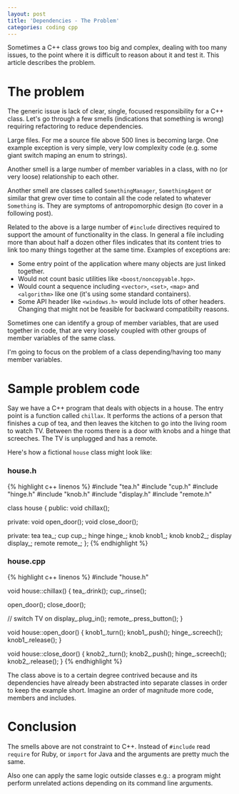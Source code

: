 ```yaml
---
layout: post
title: 'Dependencies - The Problem'
categories: coding cpp
---
```


Sometimes a C++ class grows too big and complex, dealing with too many issues,
to the point where it is difficult to reason about it and test it. This article
describes the problem.

# The problem

The generic issue is lack of clear, single, focused responsibility for a C++
class. Let's go through a few smells (indications that something is wrong) requiring
refactoring to reduce dependencies.

Large files. For me a source file above 500 lines is becoming large. One
example exception is very simple, very low complexity code (e.g. some giant
switch maping an enum to strings).

Another smell is a large number of member variables in a class, with no (or
very loose) relationship to each other.

Another smell are classes called `SomethingManager`, `SomethingAgent` or
similar that grew over time to contain all the code related to whatever
`Something` is. They are symptoms of antropomorphic design (to cover in a following
post).

Related to the above is a large number of `#include` directives required to
support the amount of functionality in the class. In general a file including
more than about half a dozen other files indicates that its content tries to
link too many things together at the same time. Examples of exceptions are:

- Some entry point of the application where many objects are just linked
  together.
- Would not count basic utilities like `<boost/noncopyable.hpp>`.
- Would count a sequence including `<vector>`, `<set>`, `<map>` and
  `<algorithm>` like one (it's using some standard containers).
- Some API header like `<windows.h>` would include lots of other headers.
  Changing that might not be feasible for backward compatibilty reasons.

Sometimes one can identify a group of member variables, that are used together
in code, that are very loosely coupled with other groups of member variables of
the same class.

I'm going to focus on the problem of a class depending/having too many member
variables.


# Sample problem code

Say we have a C++ program that deals with objects in a house. The entry point
is a function called `chillax`. It performs the actions of a person that
finishes a cup of tea, and then leaves the kitchen to go into the living room
to watch TV. Between the rooms there is a door with knobs and a hinge that
screeches. The TV is unplugged and has a remote.

Here's how a fictional `house` class might look like:

### house.h
{% highlight c++ linenos %}
#include "tea.h"
#include "cup.h"
#include "hinge.h"
#include "knob.h"
#include "display.h"
#include "remote.h"

class house
{
public:
  void chillax();

private:
  void open_door();
  void close_door();

private:
  tea tea_;
  cup cup_;
  hinge hinge_;
  knob knob1_;
  knob knob2_;
  display display_;
  remote remote_;
};
{% endhighlight %}

### house.cpp
{% highlight c++ linenos %}
#include "house.h"

void house::chillax() {
  tea_.drink();
  cup_.rinse();

  open_door();
  close_door();

  // switch TV on
  display_.plug_in();
  remote_.press_button();
}

void house::open_door() {
  knob1_.turn();
  knob1_.push();
  hinge_.screech();
  knob1_.release();
}

void house::close_door() {
  knob2_.turn();
  knob2_.push();
  hinge_.screech();
  knob2_.release();
}
{% endhighlight %}

The class above is to a certain degree contrived because and its dependencies
have already been abstracted into separate classes in order to keep the example
short. Imagine an order of magnitude more code, members and includes.


# Conclusion

The smells above are not constraint to C++. Instead of `#include` read
`require` for Ruby, or `import` for Java and the arguments are pretty much the
same.

Also one can apply the same logic outside classes e.g.: a program might perform
unrelated actions depending on its command line arguments.

